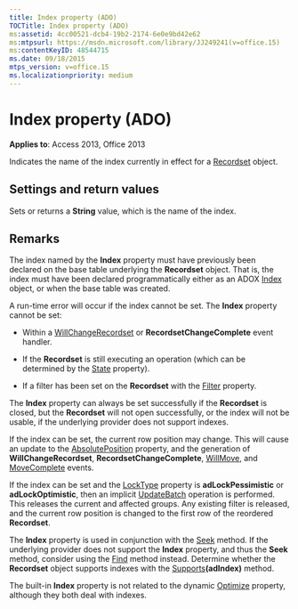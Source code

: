 ```yaml
---
title: Index property (ADO)
TOCTitle: Index property (ADO)
ms:assetid: 4cc00521-dcb4-19b2-2174-6e0e9bd42e62
ms:mtpsurl: https://msdn.microsoft.com/library/JJ249241(v=office.15)
ms:contentKeyID: 48544715
ms.date: 09/18/2015
mtps_version: v=office.15
ms.localizationpriority: medium
---
```


# Index property (ADO)


**Applies to**: Access 2013, Office 2013

Indicates the name of the index currently in effect for a [Recordset](recordset-object-ado.md) object.

## Settings and return values

Sets or returns a **String** value, which is the name of the index.

## Remarks

The index named by the **Index** property must have previously been declared on the base table underlying the **Recordset** object. That is, the index must have been declared programmatically either as an ADOX [Index](index-object-adox.md) object, or when the base table was created.

A run-time error will occur if the index cannot be set. The **Index** property cannot be set:

  - Within a [WillChangeRecordset](willchangerecordset-and-recordsetchangecomplete-events-ado.md) or **RecordsetChangeComplete** event handler.

  - If the **Recordset** is still executing an operation (which can be determined by the [State](state-property-ado.md) property).

  - If a filter has been set on the **Recordset** with the [Filter](filter-property-ado.md) property.

The **Index** property can always be set successfully if the **Recordset** is closed, but the **Recordset** will not open successfully, or the index will not be usable, if the underlying provider does not support indexes.

If the index can be set, the current row position may change. This will cause an update to the [AbsolutePosition](absoluteposition-property-ado.md) property, and the generation of **WillChangeRecordset**, **RecordsetChangeComplete**, [WillMove](willmove-and-movecomplete-events-ado.md), and [MoveComplete](willmove-and-movecomplete-events-ado.md) events.

If the index can be set and the [LockType](locktype-property-ado.md) property is **adLockPessimistic** or **adLockOptimistic**, then an implicit [UpdateBatch](updatebatch-method-ado.md) operation is performed. This releases the current and affected groups. Any existing filter is released, and the current row position is changed to the first row of the reordered **Recordset**.

The **Index** property is used in conjunction with the [Seek](seek-method-ado.md) method. If the underlying provider does not support the **Index** property, and thus the **Seek** method, consider using the [Find](find-method-ado.md) method instead. Determine whether the **Recordset** object supports indexes with the [Supports](supports-method-ado.md)**(adIndex)** method.

The built-in **Index** property is not related to the dynamic [Optimize](optimize-property-dynamic-ado.md) property, although they both deal with indexes.

